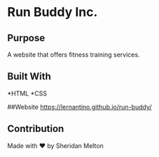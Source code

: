 # Run Buddy Inc.

## Purpose
A website that offers fitness training services.

## Built With
*HTML
*CSS

##Website
https://lernantino.github.io/run-buddy/

## Contribution
Made with ❤️ by Sheridan Melton
